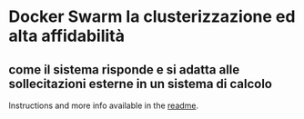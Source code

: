 # Docker Swarm la clusterizzazione ed alta affidabilità

## come il sistema risponde e si adatta alle sollecitazioni esterne in un sistema di calcolo

Instructions and more info available in the [readme](https://github.com/hakimel/reveal.js#markdown).
